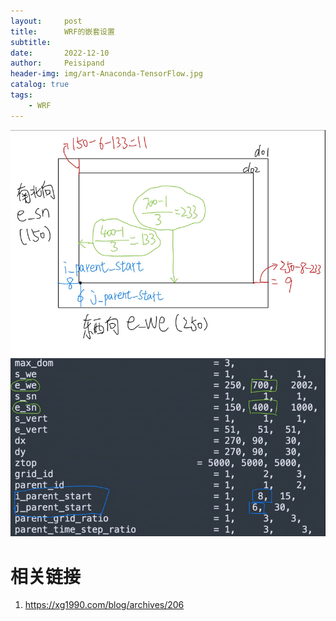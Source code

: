 ```yaml
---
layout:     post
title:      WRF的嵌套设置
subtitle:   
date:       2022-12-10
author:     Peisipand
header-img: img/art-Anaconda-TensorFlow.jpg
catalog: true
tags:
    - WRF
---
```








![picture1](/img/WRF-domain/namelist.png)



# 相关链接
1. https://xg1990.com/blog/archives/206